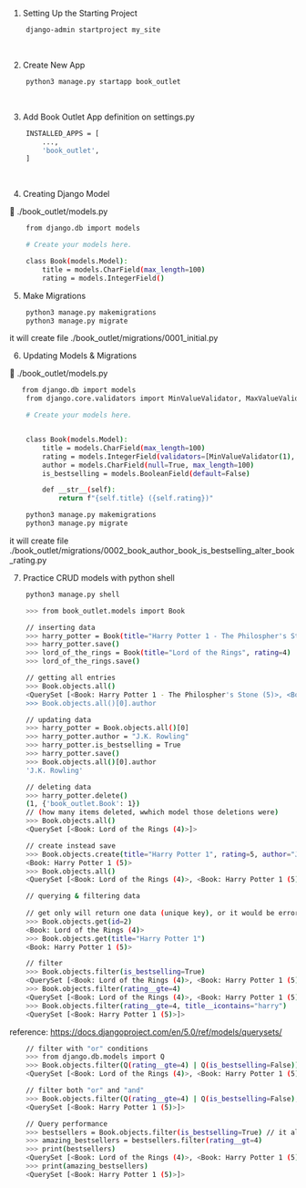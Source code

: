 1. Setting Up the Starting Project
```bash
    django-admin startproject my_site
```
<br>

2. Create New App
```bash
    python3 manage.py startapp book_outlet
```
<br>

3. Add Book Outlet App definition on settings.py 
```bash
    INSTALLED_APPS = [
        ...,
        'book_outlet',
    ]
```
<br>

4. Creating Django Model

📂 ./book_outlet/models.py
```bash
    from django.db import models

    # Create your models here.

    class Book(models.Model):
        title = models.CharField(max_length=100)
        rating = models.IntegerField() 
```

5. Make Migrations
```bash
    python3 manage.py makemigrations
    python3 manage.py migrate 
```
it will create file ./book_outlet/migrations/0001_initial.py

6. Updating Models & Migrations

📂 ./book_outlet/models.py
```bash
   from django.db import models
    from django.core.validators import MinValueValidator, MaxValueValidator

    # Create your models here.


    class Book(models.Model):
        title = models.CharField(max_length=100)
        rating = models.IntegerField(validators=[MinValueValidator(1), MaxValueValidator(5)])
        author = models.CharField(null=True, max_length=100)
        is_bestselling = models.BooleanField(default=False)

        def __str__(self):
            return f"{self.title} ({self.rating})"

```
```bash
    python3 manage.py makemigrations
    python3 manage.py migrate 
```
it will create file ./book_outlet/migrations/0002_book_author_book_is_bestselling_alter_book_rating.py

7. Practice CRUD models with python shell
```bash
    python3 manage.py shell
```
```bash
    >>> from book_outlet.models import Book
```
```bash
    // inserting data
    >>> harry_potter = Book(title="Harry Potter 1 - The Philospher's Stone", rating=5)
    >>> harry_potter.save()
    >>> lord_of_the_rings = Book(title="Lord of the Rings", rating=4)
    >>> lord_of_the_rings.save()
```
```bash
    // getting all entries
    >>> Book.objects.all()
    <QuerySet [<Book: Harry Potter 1 - The Philospher's Stone (5)>, <Book: Lord of the Rings (4)>]>
    >>> Book.objects.all()[0].author    
```
```bash
    // updating data
    >>> harry_potter = Book.objects.all()[0]
    >>> harry_potter.author = "J.K. Rowling"
    >>> harry_potter.is_bestselling = True
    >>> harry_potter.save() 
    >>> Book.objects.all()[0].author
    'J.K. Rowling'
```
```bash
    // deleting data
    >>> harry_potter.delete()
    (1, {'book_outlet.Book': 1})
    // (how many items deleted, wwhich model those deletions were)
    >>> Book.objects.all()
    <QuerySet [<Book: Lord of the Rings (4)>]>
```
```bash
    // create instead save
    >>> Book.objects.create(title="Harry Potter 1", rating=5, author="J.K. Rowling", is_bestselling=True)
    <Book: Harry Potter 1 (5)>
    >>> Book.objects.all()
    <QuerySet [<Book: Lord of the Rings (4)>, <Book: Harry Potter 1 (5)>]>
```
```bash
    // querying & filtering data
    
    // get only will return one data (unique key), or it would be error
    >>> Book.objects.get(id=2)      
    <Book: Lord of the Rings (4)>
    >>> Book.objects.get(title="Harry Potter 1")
    <Book: Harry Potter 1 (5)>

    // filter
    >>> Book.objects.filter(is_bestselling=True)
    <QuerySet [<Book: Lord of the Rings (4)>, <Book: Harry Potter 1 (5)>]>
    >>> Book.objects.filter(rating__gte=4)
    <QuerySet [<Book: Lord of the Rings (4)>, <Book: Harry Potter 1 (5)>]>
    >>> Book.objects.filter(rating__gte=4, title__icontains="harry")
    <QuerySet [<Book: Harry Potter 1 (5)>]>
```
reference: https://docs.djangoproject.com/en/5.0/ref/models/querysets/
```bash
    // filter with "or" conditions
    >>> from django.db.models import Q
    >>> Book.objects.filter(Q(rating__gte=4) | Q(is_bestselling=False))
    <QuerySet [<Book: Lord of the Rings (4)>, <Book: Harry Potter 1 (5)>]>

    // filter both "or" and "and"
    >>> Book.objects.filter(Q(rating__gte=4) | Q(is_bestselling=False), Q(author="J.K. Rowling"))
    <QuerySet [<Book: Harry Potter 1 (5)>]>
```
```bash
    // Query performance
    >>> bestsellers = Book.objects.filter(is_bestselling=True) // it also cached the result
    >>> amazing_bestsellers = bestsellers.filter(rating__gt=4)
    >>> print(bestsellers)
    <QuerySet [<Book: Lord of the Rings (4)>, <Book: Harry Potter 1 (5)>]>
    >>> print(amazing_bestsellers)
    <QuerySet [<Book: Harry Potter 1 (5)>]>
```
